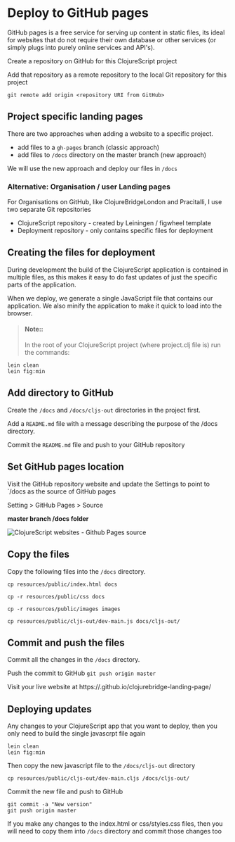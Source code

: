 # Deploy to GitHub pages

GitHub pages is a free service for serving up content in static files, its ideal for websites that do not require their own database or other services (or simply plugs into purely online services and API's).

Create a repository on GitHub for this ClojureScript project

Add that repository as a remote repository to the local Git repository for this project

```shell
git remote add origin <repository URI from GitHub>

```

## Project specific landing pages

There are two approaches when adding a website to a specific project.

* add files to a `gh-pages` branch (classic approach)
* add files to `/docs` directory on the master branch (new approach)

We will use the new approach and deploy our files in `/docs`


### Alternative: Organisation / user Landing pages

For Organisations on GitHub, like ClojureBridgeLondon and Pracitalli, I use two separate Git repositories

* ClojureScript repository - created by Leiningen / figwheel template
* Deployment repository - only contains specific files for deployment


## Creating the files for deployment

During development the build of the ClojureScript application is contained in multiple files, as this makes it easy to do fast updates of just the specific parts of the application.

When we deploy, we generate a single JavaScript file that contains our application.  We also minify the application to make it quick to load into the browser.

> #### Note::
> In the root of your ClojureScript project (where project.clj file is) run the commands:
```shell
lein clean
lein fig:min
```


## Add directory to GitHub

Create the `/docs` and `/docs/cljs-out` directories in the project first.

Add a `README.md` file with a message describing the purpose of the /docs directory.

Commit the `README.md` file and push to your GitHub repository


## Set GitHub pages location

Visit the GitHub repository website and update the Settings to point to `/docs as the source of GitHub pages

Setting > GitHub Pages > Source

**master branch /docs folder**

![ClojureScript websites - Github Pages source](/images/cljs-website--github-pages-source-docs-on-master.png)


## Copy the files

Copy the following files into the `/docs` directory.

```shell
cp resources/public/index.html docs

cp -r resources/public/css docs

cp -r resources/public/images images

cp resources/public/cljs-out/dev-main.js docs/cljs-out/
```


## Commit and push the files

Commit all the changes in the `/docs` directory.

Push the commit to GitHub
`git push origin master`

Visit your live website at https://<your-git-account>.github.io/clojurebridge-landing-page/


## Deploying updates

Any changes to your ClojureScript app that you want to deploy, then you only need to build the single javascrpt file again

```shell
lein clean
lein fig:min
```

Then copy the new javascript file to the `/docs/cljs-out` directory

```shell
cp resources/public/cljs-out/dev-main.cljs /docs/cljs-out/
```

Commit the new file and push to GitHub
```shell
git commit -a "New version"
git push origin master
```

If you make any changes to the index.html or css/styles.css files, then you will need to copy them into `/docs` directory and commit those changes too
